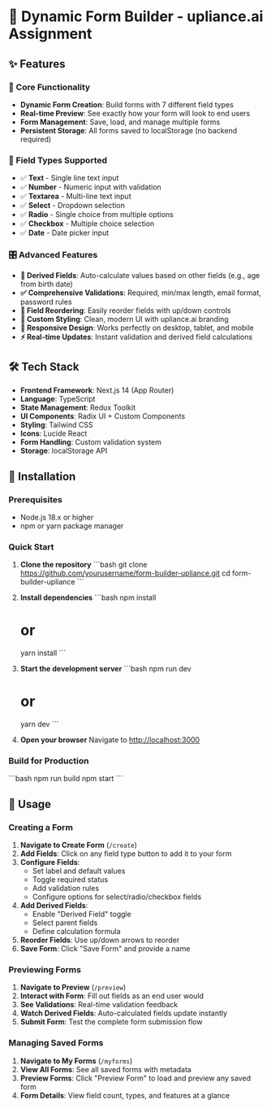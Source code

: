 # 🚀 Dynamic Form Builder - upliance.ai Assignment

## ✨ Features

### 🎯 Core Functionality
- **Dynamic Form Creation**: Build forms with 7 different field types
- **Real-time Preview**: See exactly how your form will look to end users
- **Form Management**: Save, load, and manage multiple forms
- **Persistent Storage**: All forms saved to localStorage (no backend required)

### 🔧 Field Types Supported
- ✅ **Text** - Single line text input
- ✅ **Number** - Numeric input with validation
- ✅ **Textarea** - Multi-line text input
- ✅ **Select** - Dropdown selection
- ✅ **Radio** - Single choice from multiple options
- ✅ **Checkbox** - Multiple choice selection
- ✅ **Date** - Date picker input

### 🎛️ Advanced Features
- **🧮 Derived Fields**: Auto-calculate values based on other fields (e.g., age from birth date)
- **✅ Comprehensive Validations**: Required, min/max length, email format, password rules
- **🔄 Field Reordering**: Easily reorder fields with up/down controls
- **🎨 Custom Styling**: Clean, modern UI with upliance.ai branding
- **📱 Responsive Design**: Works perfectly on desktop, tablet, and mobile
- **⚡ Real-time Updates**: Instant validation and derived field calculations

## 🛠️ Tech Stack

- **Frontend Framework**: Next.js 14 (App Router)
- **Language**: TypeScript
- **State Management**: Redux Toolkit
- **UI Components**: Radix UI + Custom Components
- **Styling**: Tailwind CSS
- **Icons**: Lucide React
- **Form Handling**: Custom validation system
- **Storage**: localStorage API

## 🚀 Installation

### Prerequisites
- Node.js 18.x or higher
- npm or yarn package manager

### Quick Start

1. **Clone the repository**
   \`\`\`bash
   git clone https://github.com/yourusername/form-builder-upliance.git
   cd form-builder-upliance
   \`\`\`

2. **Install dependencies**
   \`\`\`bash
   npm install
   # or
   yarn install
   \`\`\`

3. **Start the development server**
   \`\`\`bash
   npm run dev
   # or
   yarn dev
   \`\`\`

4. **Open your browser**
   Navigate to [http://localhost:3000](http://localhost:3000)

### Build for Production

\`\`\`bash
npm run build
npm start
\`\`\`

## 📖 Usage

### Creating a Form

1. **Navigate to Create Form** (`/create`)
2. **Add Fields**: Click on any field type button to add it to your form
3. **Configure Fields**: 
   - Set label and default values
   - Toggle required status
   - Add validation rules
   - Configure options for select/radio/checkbox fields
4. **Add Derived Fields**: 
   - Enable "Derived Field" toggle
   - Select parent fields
   - Define calculation formula
5. **Reorder Fields**: Use up/down arrows to reorder
6. **Save Form**: Click "Save Form" and provide a name

### Previewing Forms

1. **Navigate to Preview** (`/preview`)
2. **Interact with Form**: Fill out fields as an end user would
3. **See Validations**: Real-time validation feedback
4. **Watch Derived Fields**: Auto-calculated fields update instantly
5. **Submit Form**: Test the complete form submission flow

### Managing Saved Forms

1. **Navigate to My Forms** (`/myforms`)
2. **View All Forms**: See all saved forms with metadata
3. **Preview Forms**: Click "Preview Form" to load and preview any saved form
4. **Form Details**: View field count, types, and features at a glance


